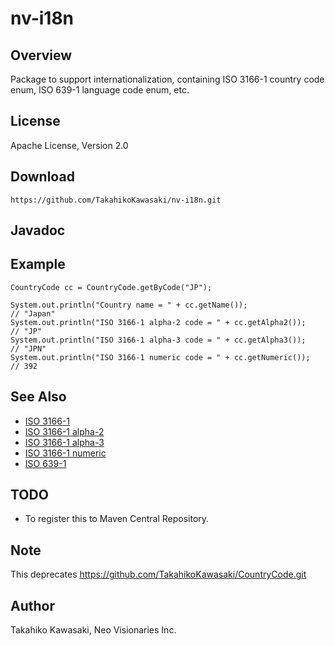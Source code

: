 nv-i18n
=======

Overview
--------

Package to support internationalization, containing ISO 3166-1 country code enum,
ISO 639-1 language code enum, etc.

License
-------

Apache License, Version 2.0

Download
--------

    https://github.com/TakahikoKawasaki/nv-i18n.git

Javadoc
-------

Example
-------

    CountryCode cc = CountryCode.getByCode("JP");

    System.out.println("Country name = " + cc.getName());                  // "Japan"
    System.out.println("ISO 3166-1 alpha-2 code = " + cc.getAlpha2());     // "JP"
    System.out.println("ISO 3166-1 alpha-3 code = " + cc.getAlpha3());     // "JPN"
    System.out.println("ISO 3166-1 numeric code = " + cc.getNumeric());    // 392

See Also
--------

* [ISO 3166-1](http://en.wikipedia.org/wiki/ISO_3166-1)
* [ISO 3166-1 alpha-2](http://en.wikipedia.org/wiki/ISO_3166-1_alpha-2)
* [ISO 3166-1 alpha-3](http://en.wikipedia.org/wiki/ISO_3166-1_alpha-3)
* [ISO 3166-1 numeric](http://en.wikipedia.org/wiki/ISO_3166-1_numeric)
* [ISO 639-1](http://en.wikipedia.org/wiki/ISO_639-1)

TODO
----

* To register this to Maven Central Repository.

Note
----

This deprecates https://github.com/TakahikoKawasaki/CountryCode.git

Author
------

Takahiko Kawasaki, Neo Visionaries Inc.